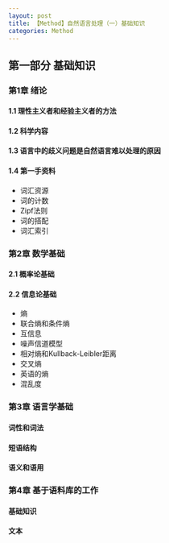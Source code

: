 ```yaml
---
layout: post
title: 【Method】自然语言处理（一）基础知识
categories: Method
---
```


## 第一部分 基础知识

### 第1章 绪论

#### 1.1 理性主义者和经验主义者的方法

#### 1.2 科学内容

#### 1.3 语言中的歧义问题是自然语言难以处理的原因

#### 1.4 第一手资料

- 词汇资源
- 词的计数
- Zipf法则
- 词的搭配
- 词汇索引

### 第2章 数学基础

#### 2.1 概率论基础

#### 2.2 信息论基础

- 熵
- 联合熵和条件熵
- 互信息
- 噪声信道模型
- 相对熵和Kullback-Leibler距离
- 交叉熵
- 英语的熵
- 混乱度

### 第3章 语言学基础

#### 词性和词法

#### 短语结构

#### 语义和语用

### 第4章 基于语料库的工作

#### 基础知识

#### 文本